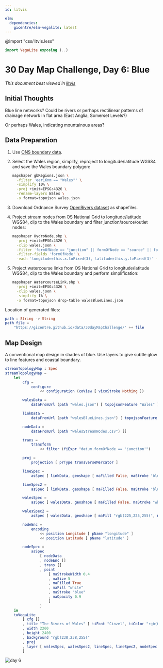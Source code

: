 ```yaml
---
id: litvis

elm:
  dependencies:
    gicentre/elm-vegalite: latest
---
```


@import "css/litvis.less"

```elm {l=hidden}
import VegaLite exposing (..)
```

# 30 Day Map Challenge, Day 6: Blue

_This document best viewed in [litvis](https://github.com/gicentre/litvis)_

## Initial Thoughts

Blue line networks? Could be rivers or perhaps rectilinear patterns of drainage network in flat area (East Anglia, Somerset Levels?)

Or perhaps Wales, indicating mountainous areas?

## Data Preparation

1. Use [ONS boundary data](https://geoportal.statistics.gov.uk/datasets/european-electoral-regions-december-2016-full-clipped-boundaries-in-great-britain).

2. Select the Wales region, simplify, reproject to longitude/latitude WGS84 and save the Wales boundary polygon:

   ```sh
   mapshaper gbRegions.json \
     -filter 'eer16nm == "Wales"' \
     -simplify 10% \
     -proj +init=EPSG:4326 \
     -rename-layers Wales \
     -o format=topojson wales.json
   ```

3. Download Ordnance Survey [OpenRivers dataset](https://www.ordnancesurvey.co.uk/opendatadownload/products.html) as shapefiles.

4. Project stream nodes from OS National Grid to longitude/latitude WGS84, clip to the Wales boundary and filter junction/source/outlet nodes:

   ```sh
   mapshaper HydroNode.shp \
     -proj +init=EPSG:4326 \
     -clip wales.json \
     -filter 'formOfNode == "junction" || formOfNode == "source" || formOfNode == "outlet"' \
     -filter-fields 'formOfNode' \
     -each 'longitude=this.x.toFixed(3), latitude=this.y.toFixed(3)' -o 'walesStreamNodes.csv'
   ```

5. Project watercourse links from OS National Grid to longitude/latitude WGS84, clip to the Wales boundary and perform simplification:

   ```sh
   mapshaper WatercourseLink.shp \
     -proj +init=EPSG:4326 \
     -clip wales.json \
     -simplify 1% \
     -o format=topojson drop-table walesBlueLines.json
   ```

Location of generated files:

```elm {l}
path : String -> String
path file =
    "https://gicentre.github.io/data/30dayMapChallenge/" ++ file
```

## Map Design

A conventional map design in shades of blue. Use layers to give subtle glow to line features and coastal boundary.

```elm {l v interactive}
streamTopologyMap : Spec
streamTopologyMap =
    let
        cfg =
            configure
                << configuration (coView [ vicoStroke Nothing ])

        walesData =
            dataFromUrl (path "wales.json") [ topojsonFeature "Wales" ]

        linkData =
            dataFromUrl (path "walesBlueLines.json") [ topojsonFeature "WatercourseLink" ]

        nodeData =
            dataFromUrl (path "walesStreamNodes.csv") []

        trans =
            transform
                << filter (fiExpr "datum.formOfNode == 'junction'")

        proj =
            projection [ prType transverseMercator ]

        lineSpec =
            asSpec [ linkData, geoshape [ maFilled False, maStroke "blue", maStrokeWidth 4, maOpacity 0.1, maStrokeCap caRound ] ]

        lineSpec2 =
            asSpec [ linkData, geoshape [ maFilled False, maStroke "blue", maStrokeWidth 0.8, maStrokeCap caRound ] ]

        walesSpec =
            asSpec [ walesData, geoshape [ maFilled False, maStroke "white", maStrokeJoin joRound, maStrokeWidth 30, maOpacity 0.5 ] ]

        walesSpec2 =
            asSpec [ walesData, geoshape [ maFill "rgb(225,225,255)", maStroke "blue", maStrokeWidth 0.6 ] ]

        nodeEnc =
            encoding
                << position Longitude [ pName "longitude" ]
                << position Latitude [ pName "latitude" ]

        nodeSpec =
            asSpec
                [ nodeData
                , nodeEnc []
                , trans []
                , point
                    [ maStrokeWidth 0.4
                    , maSize 5
                    , maFilled True
                    , maFill "white"
                    , maStroke "blue"
                    , maOpacity 0.9
                    ]
                ]
    in
    toVegaLite
        [ cfg []
        , title "The Rivers of Wales" [ tiFont "Cinzel", tiColor "rgb(0,26,200)", tiFontSize 78, tiOrient siBottom, tiOffset -190, tiAnchor anStart ]
        , width 2200
        , height 2400
        , background "rgb(238,238,255)"
        , proj
        , layer [ walesSpec, walesSpec2, lineSpec, lineSpec2, nodeSpec ]
        ]
```

![day 6](images/day06.jpg)
